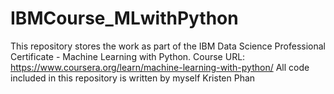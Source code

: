 # IBMCourse_MLwithPython
This repository stores the work as part of the IBM Data Science Professional Certificate - Machine Learning with Python. Course URL: https://www.coursera.org/learn/machine-learning-with-python/
All code included in this repository is written by myself Kristen Phan
